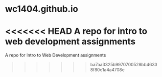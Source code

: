 # wc1404.github.io
<<<<<<< HEAD
A repo for intro to web development assignments
=======
A repo for Intro to Web Development assignments
>>>>>>> ba7aa3325b9970700528bb46338f80c1a4a4708e
